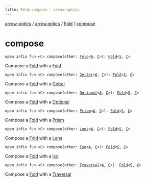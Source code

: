 ```yaml
---
title: Fold.compose - arrow-optics
---
```


[arrow-optics](../../index.html) / [arrow.optics](../index.html) / [Fold](index.html) / [compose](./compose.html)

# compose

`open infix fun <C> compose(other: `[`Fold`](index.html)`<`[`A`](index.html#A)`, `[`C`](compose.html#C)`>): `[`Fold`](index.html)`<`[`S`](index.html#S)`, `[`C`](compose.html#C)`>`

Compose a [Fold](index.html) with a [Fold](index.html)

`open infix fun <C> compose(other: `[`Getter`](../-getter/index.html)`<`[`A`](index.html#A)`, `[`C`](compose.html#C)`>): `[`Fold`](index.html)`<`[`S`](index.html#S)`, `[`C`](compose.html#C)`>`

Compose a [Fold](index.html) with a [Getter](../-getter/index.html)

`open infix fun <C> compose(other: `[`Optional`](../-optional.html)`<`[`A`](index.html#A)`, `[`C`](compose.html#C)`>): `[`Fold`](index.html)`<`[`S`](index.html#S)`, `[`C`](compose.html#C)`>`

Compose a [Fold](index.html) with a [Optional](../-optional.html)

`open infix fun <C> compose(other: `[`Prism`](../-prism.html)`<`[`A`](index.html#A)`, `[`C`](compose.html#C)`>): `[`Fold`](index.html)`<`[`S`](index.html#S)`, `[`C`](compose.html#C)`>`

Compose a [Fold](index.html) with a [Prism](../-prism.html)

`open infix fun <C> compose(other: `[`Lens`](../-lens.html)`<`[`A`](index.html#A)`, `[`C`](compose.html#C)`>): `[`Fold`](index.html)`<`[`S`](index.html#S)`, `[`C`](compose.html#C)`>`

Compose a [Fold](index.html) with a [Lens](../-lens.html)

`open infix fun <C> compose(other: `[`Iso`](../-iso.html)`<`[`A`](index.html#A)`, `[`C`](compose.html#C)`>): `[`Fold`](index.html)`<`[`S`](index.html#S)`, `[`C`](compose.html#C)`>`

Compose a [Fold](index.html) with a [Iso](../-iso.html)

`open infix fun <C> compose(other: `[`Traversal`](../-traversal.html)`<`[`A`](index.html#A)`, `[`C`](compose.html#C)`>): `[`Fold`](index.html)`<`[`S`](index.html#S)`, `[`C`](compose.html#C)`>`

Compose a [Fold](index.html) with a [Traversal](../-traversal.html)

